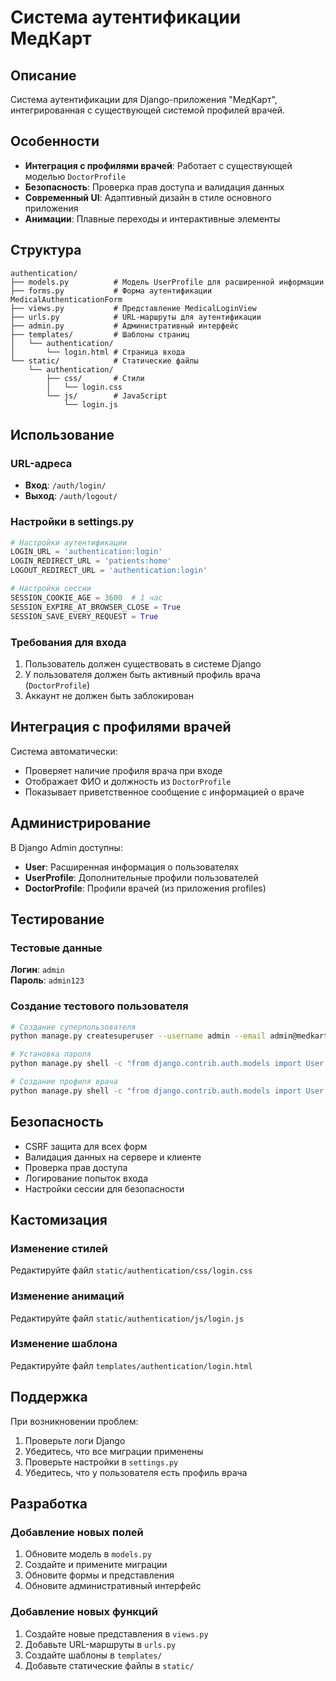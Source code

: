 # Система аутентификации МедКарт

## Описание

Система аутентификации для Django-приложения "МедКарт", интегрированная с существующей системой профилей врачей.

## Особенности

- **Интеграция с профилями врачей**: Работает с существующей моделью `DoctorProfile`
- **Безопасность**: Проверка прав доступа и валидация данных
- **Современный UI**: Адаптивный дизайн в стиле основного приложения
- **Анимации**: Плавные переходы и интерактивные элементы

## Структура

```
authentication/
├── models.py          # Модель UserProfile для расширенной информации
├── forms.py           # Форма аутентификации MedicalAuthenticationForm
├── views.py           # Представление MedicalLoginView
├── urls.py            # URL-маршруты для аутентификации
├── admin.py           # Административный интерфейс
├── templates/         # Шаблоны страниц
│   └── authentication/
│       └── login.html # Страница входа
└── static/            # Статические файлы
    └── authentication/
        ├── css/       # Стили
        │   └── login.css
        └── js/        # JavaScript
            └── login.js
```

## Использование

### URL-адреса

- **Вход**: `/auth/login/`
- **Выход**: `/auth/logout/`

### Настройки в settings.py

```python
# Настройки аутентификации
LOGIN_URL = 'authentication:login'
LOGIN_REDIRECT_URL = 'patients:home'
LOGOUT_REDIRECT_URL = 'authentication:login'

# Настройки сессии
SESSION_COOKIE_AGE = 3600  # 1 час
SESSION_EXPIRE_AT_BROWSER_CLOSE = True
SESSION_SAVE_EVERY_REQUEST = True
```

### Требования для входа

1. Пользователь должен существовать в системе Django
2. У пользователя должен быть активный профиль врача (`DoctorProfile`)
3. Аккаунт не должен быть заблокирован

## Интеграция с профилями врачей

Система автоматически:

- Проверяет наличие профиля врача при входе
- Отображает ФИО и должность из `DoctorProfile`
- Показывает приветственное сообщение с информацией о враче

## Администрирование

В Django Admin доступны:

- **User**: Расширенная информация о пользователях
- **UserProfile**: Дополнительные профили пользователей
- **DoctorProfile**: Профили врачей (из приложения profiles)

## Тестирование

### Тестовые данные

**Логин**: `admin`  
**Пароль**: `admin123`

### Создание тестового пользователя

```bash
# Создание суперпользователя
python manage.py createsuperuser --username admin --email admin@medkarta.ru

# Установка пароля
python manage.py shell -c "from django.contrib.auth.models import User; u = User.objects.get(username='admin'); u.set_password('admin123'); u.save()"

# Создание профиля врача
python manage.py shell -c "from django.contrib.auth.models import User; from profiles.models import DoctorProfile; from datetime import date; u = User.objects.get(username='admin'); dp = DoctorProfile.objects.create(user=u, full_name='Администратор Системы', specialization='Системный администратор', position='Главный администратор', employment_date=date.today())"
```

## Безопасность

- CSRF защита для всех форм
- Валидация данных на сервере и клиенте
- Проверка прав доступа
- Логирование попыток входа
- Настройки сессии для безопасности

## Кастомизация

### Изменение стилей

Редактируйте файл `static/authentication/css/login.css`

### Изменение анимаций

Редактируйте файл `static/authentication/js/login.js`

### Изменение шаблона

Редактируйте файл `templates/authentication/login.html`

## Поддержка

При возникновении проблем:

1. Проверьте логи Django
2. Убедитесь, что все миграции применены
3. Проверьте настройки в `settings.py`
4. Убедитесь, что у пользователя есть профиль врача

## Разработка

### Добавление новых полей

1. Обновите модель в `models.py`
2. Создайте и примените миграции
3. Обновите формы и представления
4. Обновите административный интерфейс

### Добавление новых функций

1. Создайте новые представления в `views.py`
2. Добавьте URL-маршруты в `urls.py`
3. Создайте шаблоны в `templates/`
4. Добавьте статические файлы в `static/`

